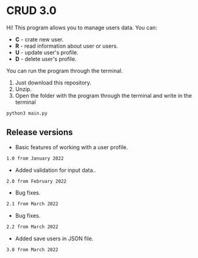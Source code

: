 # CRUD 3.0

Hi!
This program allows you to manage users data. You can:

- **C** - crate new user.
- **R** - read information about user or users.
- **U** - update user's profile.
- **D** - delete user's profile.

You can run the program through the terminal.
1. Just download this repository.
2. Unzip.
3. Open the folder with the program through the terminal and write in the terminal 
```sh
python3 main.py
```
## Release versions
- Basic features of working with a user profile.
```sh
1.0 from January 2022
```
- Added validation for input data..

```sh
2.0 from February 2022
```
- Bug fixes.
```sh
2.1 from March 2022
```
- Bug fixes.
```sh
2.2 from March 2022
```
- Added save users in JSON file.
```sh
3.0 from March 2022
```

